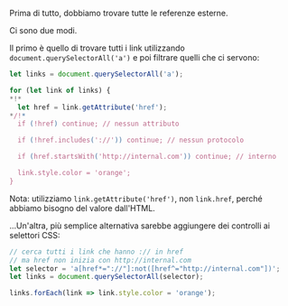 
Prima di tutto, dobbiamo trovare tutte le referenze esterne.

Ci sono due modi.

Il primo è quello di trovare tutti i link utilizzando `document.querySelectorAll('a')` e poi filtrare quelli che ci servono:

```js
let links = document.querySelectorAll('a');

for (let link of links) {
*!*
  let href = link.getAttribute('href');
*/!*
  if (!href) continue; // nessun attributo

  if (!href.includes('://')) continue; // nessun protocolo

  if (href.startsWith('http://internal.com')) continue; // interno

  link.style.color = 'orange';
}
```

Nota: utilizziamo `link.getAttribute('href')`, non `link.href`, perché abbiamo bisogno del valore dall'HTML.

...Un'altra, più semplice alternativa sarebbe aggiungere dei controlli ai selettori CSS:

```js
// cerca tutti i link che hanno :// in href
// ma href non inizia con http://internal.com
let selector = 'a[href*="://"]:not([href^="http://internal.com"])';
let links = document.querySelectorAll(selector);

links.forEach(link => link.style.color = 'orange');
```
